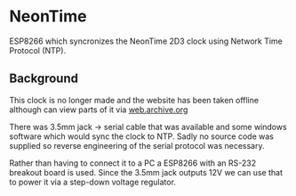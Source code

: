 # NeonTime

ESP8266 which syncronizes the NeonTime 2D3 clock using Network Time Protocol (NTP).

## Background

This clock is no longer made and the website has been taken offline although can view parts of it
via [web.archive.org](https://web.archive.org/web/20140516190414/http://neontime.co.uk/)

There was 3.5mm jack -> serial cable that was available and some windows software which would sync
the clock to NTP. Sadly no source code was supplied so reverse engineering of the serial protocol
was necessary.

Rather than having to connect it to a PC a ESP8266 with an RS-232 breakout board is used.
Since the 3.5mm jack outputs 12V we can use that to power it via a step-down voltage regulator.
